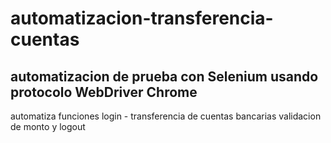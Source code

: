 # automatizacion-transferencia-cuentas
## automatizacion de prueba con Selenium usando protocolo WebDriver Chrome
automatiza funciones login - transferencia de cuentas bancarias validacion de monto y logout
